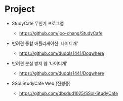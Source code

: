 # Project

* StudyCafe 무인기 프로그램
    * https://github.com/joo-chang/StudyCafe

* 반려견 통합 애플리케이션 '나어디개'
    * https://github.com/dudqls1441/Dogwhere

* 반려견 분실 방지 웹 '나어디개'
    * https://github.com/dudqls1441/Dogwhere

* SSol.StudyCafe Web (진행중)
    * https://github.com/dbsdud1025/SSol-StudyCafe
